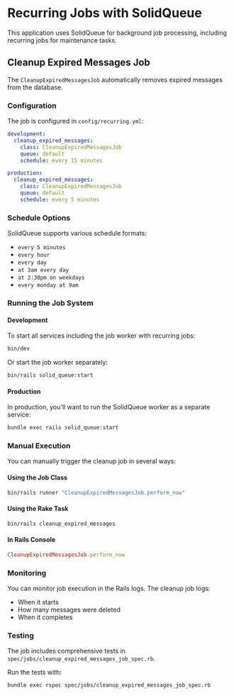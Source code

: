 # Recurring Jobs with SolidQueue

This application uses SolidQueue for background job processing, including recurring jobs for maintenance tasks.

## Cleanup Expired Messages Job

The `CleanupExpiredMessagesJob` automatically removes expired messages from the database.

### Configuration

The job is configured in `config/recurring.yml`:

```yaml
development:
  cleanup_expired_messages:
    class: CleanupExpiredMessagesJob
    queue: default
    schedule: every 15 minutes

production:
  cleanup_expired_messages:
    class: CleanupExpiredMessagesJob
    queue: default
    schedule: every 5 minutes
```

### Schedule Options

SolidQueue supports various schedule formats:

- `every 5 minutes`
- `every hour`
- `every day`
- `at 3am every day`
- `at 2:30pm on weekdays`
- `every monday at 9am`

### Running the Job System

#### Development

To start all services including the job worker with recurring jobs:

```bash
bin/dev
```

Or start the job worker separately:

```bash
bin/rails solid_queue:start
```

#### Production

In production, you'll want to run the SolidQueue worker as a separate service:

```bash
bundle exec rails solid_queue:start
```

### Manual Execution

You can manually trigger the cleanup job in several ways:

#### Using the Job Class

```bash
bin/rails runner "CleanupExpiredMessagesJob.perform_now"
```

#### Using the Rake Task

```bash
bin/rails cleanup_expired_messages
```

#### In Rails Console

```ruby
CleanupExpiredMessagesJob.perform_now
```

### Monitoring

You can monitor job execution in the Rails logs. The cleanup job logs:
- When it starts
- How many messages were deleted
- When it completes

### Testing

The job includes comprehensive tests in `spec/jobs/cleanup_expired_messages_job_spec.rb`.

Run the tests with:

```bash
bundle exec rspec spec/jobs/cleanup_expired_messages_job_spec.rb
```
